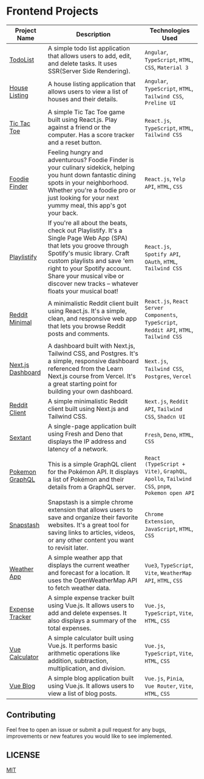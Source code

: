 # Frontend Projects

| Project Name | Description | Technologies Used |
|--------------|-------------|-------------------|
| [TodoList](./angular-apps/projects/todo-list/README.md) | A simple todo list application that allows users to add, edit, and delete tasks. It uses SSR(Server Side Rendering). | `Angular`, `TypeScript`, `HTML`, `CSS`, `Material 3` |
| [House Listing](./angular-apps/projects/house-list/README.md) | A house listing application that allows users to view a list of houses and their details. | `Angular`, `TypeScript`, `HTML`, `Tailwind CSS`, `Preline UI` |
| [Tic Tac Toe](./tic-tac-toe/README.md) | A simple Tic Tac Toe game built using React.js. Play against a friend or the computer. Has a score tracker and a reset button. | `React.js`, `TypeScript`, `HTML`, `Tailwind CSS` |
| [Foodie Finder](./foodie_finds/README.md) | Feeling hungry and adventurous? Foodie Finder is your culinary sidekick, helping you hunt down fantastic dining spots in your neighborhood. Whether you're a foodie pro or just looking for your next yummy meal, this app's got your back. | `React.js`, `Yelp API`, `HTML`, `CSS` |
| [Playlistify](./playlistify/README.md) | If you're all about the beats, check out Playlistify. It's a Single Page Web App (SPA) that lets you groove through Spotify's music library. Craft custom playlists and save 'em right to your Spotify account. Share your musical vibe or discover new tracks – whatever floats your musical boat! | `React.js`, `Spotify API`, `OAuth`, `HTML`, `Tailwind CSS` |
| [Reddit Minimal](./reddit-minimal/README.md) | A minimalistic Reddit client built using React.js. It's a simple, clean, and responsive web app that lets you browse Reddit posts and comments. | `React.js`, `React Server Components`, `TypeScript`, `Reddit API`, `HTML`, `Tailwind CSS` |
| [Next.js Dashboard](./nextjs-dashboard/README.md) | A dashboard built with Next.js, Tailwind CSS, and Postgres. It's a simple, responsive dashboard referenced from the Learn Next.js course from Vercel. It's a great starting point for building your own dashboard. | `Next.js`, `Tailwind CSS`, `Postgres`, `Vercel` |
| [Reddit Client](./reddit-client/README.md) | A simple minimalistic Reddit client built using Next.js and Tailwind CSS. | `Next.js`, `Reddit API`, `Tailwind CSS`, `Shadcn UI` |
| [Sextant](./sextant/) | A single-page application built using Fresh and Deno that displays the IP address and latency of a network. | `Fresh`, `Deno`, `HTML`, `CSS` |
| [Pokemon GraphQL](./pokemon-graphql/README.md) | This is a simple GraphQL client for the Pokémon API. It displays a list of Pokémon and their details from a GraphQL server. | `React (TypeScript + Vite)`, `GraphQL`, `Apollo`, `Tailwind CSS`, `pnpm`, `Pokemon open API` |
| [Snapstash](./snapstash/) | Snapstash is a simple chrome extension that allows users to save and organize their favorite websites. It's a great tool for saving links to articles, videos, or any other content you want to revisit later. | `Chrome Extension`, `JavaScript`, `HTML`, `CSS` |
| [Weather App](./weather-app/README.md) | A simple weather app that displays the current weather and forecast for a location. It uses the OpenWeatherMap API to fetch weather data. | `Vue3`, `TypeScript`, `Vite`, `WeatherMap API`, `HTML`, `CSS` |
| [Expense Tracker](./expense-tracker/README.md) | A simple expense tracker built using Vue.js. It allows users to add and delete expenses. It also displays a summary of the total expenses. | `Vue.js`, `TypeScript`, `Vite`, `HTML`, `CSS` |
| [Vue Calculator](./calculator/README.md) | A simple calculator built using Vue.js. It performs basic arithmetic operations like addition, subtraction, multiplication, and division. | `Vue.js`, `TypeScript`, `Vite`, `HTML`, `CSS` |
| [Vue Blog](./vue-blog/README.md) | A simple blog application built using Vue.js. It allows users to view a list of blog posts. | `Vue.js`, `Pinia`, `Vue Router`, `Vite`, `HTML`, `CSS` |

## Contributing

Feel free to open an issue or submit a pull request for any bugs, improvements or new features you would like to see implemented.

## LICENSE

[MIT](./LICENSE)